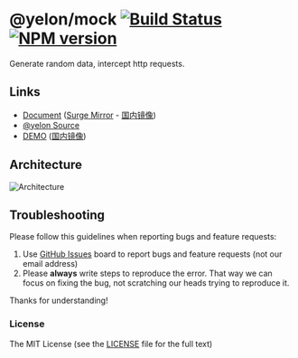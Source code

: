 # @yelon/mock [![Build Status](https://dev.azure.com/ng-yunzai/yelon/_apis/build/status/yelon-CI?branchName=master)](https://dev.azure.com/ng-yunzai/yelon/_build/latest?definitionId=1&branchName=master) [![NPM version](https://img.shields.io/npm/v/@yelon/mock.svg?style=flat-square)](https://www.npmjs.com/package/@yelon/mock)

Generate random data, intercept http requests.

## Links

+ [Document](https://ng.yunzainfo.com/mock) ([Surge Mirror](https://ng-yunzai-doc.surge.sh/mock) - [国内镜像](https://ng-yunzai.gitee.io/yelon/mock))
+ [@yelon Source](https://github.com/hbyunzai/yelon)
+ [DEMO](https://ng-yunzai.surge.sh) ([国内镜像](https://ng-yunzai.gitee.io/))

## Architecture

![Architecture](https://raw.githubusercontent.com/ng-yunzai/yelon/master/_screenshot/architecture.png)

## Troubleshooting

Please follow this guidelines when reporting bugs and feature requests:

1. Use [GitHub Issues](https://github.com/hbyunzai/yelon/issues) board to report bugs and feature requests (not our email address)
2. Please **always** write steps to reproduce the error. That way we can focus on fixing the bug, not scratching our heads trying to reproduce it.

Thanks for understanding!

### License

The MIT License (see the [LICENSE](https://github.com/hbyunzai/yelon/blob/master/LICENSE) file for the full text)
